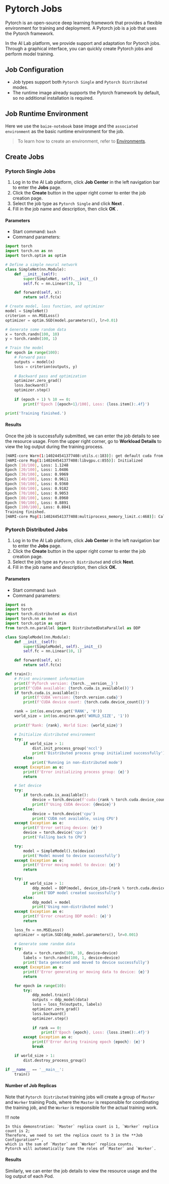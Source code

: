 # Pytorch Jobs

Pytorch is an open-source deep learning framework that provides a flexible environment for training and deployment.
A Pytorch job is a job that uses the Pytorch framework.

In the AI Lab platform, we provide support and adaptation for Pytorch jobs. Through a graphical interface, you can quickly create Pytorch jobs and perform model training.

## Job Configuration

- Job types support both `Pytorch Single` and `Pytorch Distributed` modes.
- The runtime image already supports the Pytorch framework by default, so no additional installation is required.

## Job Runtime Environment

Here we use the `baize-notebook` base image and the `associated environment` as the basic runtime environment for the job.

> To learn how to create an environment, refer to [Environments](../dataset/environments.md).

## Create Jobs

### Pytorch Single Jobs

<!-- add screenshot later -->

1. Log in to the AI Lab platform, click **Job Center** in the left navigation bar to enter the **Jobs** page.
2. Click the **Create** button in the upper right corner to enter the job creation page.
3. Select the job type as `Pytorch Single` and click **Next** .
4. Fill in the job name and description, then click **OK** .

#### Parameters

- Start command: `bash`
- Command parameters:

```python
import torch
import torch.nn as nn
import torch.optim as optim

# Define a simple neural network
class SimpleNet(nn.Module):
    def __init__(self):
        super(SimpleNet, self).__init__()
        self.fc = nn.Linear(10, 1)

    def forward(self, x):
        return self.fc(x)

# Create model, loss function, and optimizer
model = SimpleNet()
criterion = nn.MSELoss()
optimizer = optim.SGD(model.parameters(), lr=0.01)

# Generate some random data
x = torch.randn(100, 10)
y = torch.randn(100, 1)

# Train the model
for epoch in range(100):
    # Forward pass
    outputs = model(x)
    loss = criterion(outputs, y)
    
    # Backward pass and optimization
    optimizer.zero_grad()
    loss.backward()
    optimizer.step()
    
    if (epoch + 1) % 10 == 0:
        print(f'Epoch [{epoch+1}/100], Loss: {loss.item():.4f}')

print('Training finished.')
```

#### Results

Once the job is successfully submitted, we can enter the job details to see the resource usage. From the upper right corner, go to **Workload Details** to view the log output during the training process.

```bash
[HAMI-core Warn(1:140244541377408:utils.c:183)]: get default cuda from (null)
[HAMI-core Msg(1:140244541377408:libvgpu.c:855)]: Initialized
Epoch [10/100], Loss: 1.1248
Epoch [20/100], Loss: 1.0486
Epoch [30/100], Loss: 0.9969
Epoch [40/100], Loss: 0.9611
Epoch [50/100], Loss: 0.9360
Epoch [60/100], Loss: 0.9182
Epoch [70/100], Loss: 0.9053
Epoch [80/100], Loss: 0.8960
Epoch [90/100], Loss: 0.8891
Epoch [100/100], Loss: 0.8841
Training finished.
[HAMI-core Msg(1:140244541377408:multiprocess_memory_limit.c:468)]: Calling exit handler 1
```

### Pytorch Distributed Jobs

1. Log in to the AI Lab platform, click **Job Center** in the left navigation bar to enter the **Jobs** page.
2. Click the **Create** button in the upper right corner to enter the job creation page.
3. Select the job type as `Pytorch Distributed` and click **Next**.
4. Fill in the job name and description, then click **OK**.

#### Parameters

- Start command: `bash`
- Command parameters:

```python
import os
import torch
import torch.distributed as dist
import torch.nn as nn
import torch.optim as optim
from torch.nn.parallel import DistributedDataParallel as DDP

class SimpleModel(nn.Module):
    def __init__(self):
        super(SimpleModel, self).__init__()
        self.fc = nn.Linear(10, 1)

    def forward(self, x):
        return self.fc(x)

def train():
    # Print environment information
    print(f'PyTorch version: {torch.__version__}')
    print(f'CUDA available: {torch.cuda.is_available()}')
    if torch.cuda.is_available():
        print(f'CUDA version: {torch.version.cuda}')
        print(f'CUDA device count: {torch.cuda.device_count()}')

    rank = int(os.environ.get('RANK', '0'))
    world_size = int(os.environ.get('WORLD_SIZE', '1'))
    
    print(f'Rank: {rank}, World Size: {world_size}')

    # Initialize distributed environment
    try:
        if world_size > 1:
            dist.init_process_group('nccl')
            print('Distributed process group initialized successfully')
        else:
            print('Running in non-distributed mode')
    except Exception as e:
        print(f'Error initializing process group: {e}')
        return

    # Set device
    try:
        if torch.cuda.is_available():
            device = torch.device(f'cuda:{rank % torch.cuda.device_count()}')
            print(f'Using CUDA device: {device}')
        else:
            device = torch.device('cpu')
            print('CUDA not available, using CPU')
    except Exception as e:
        print(f'Error setting device: {e}')
        device = torch.device('cpu')
        print('Falling back to CPU')

    try:
        model = SimpleModel().to(device)
        print('Model moved to device successfully')
    except Exception as e:
        print(f'Error moving model to device: {e}')
        return

    try:
        if world_size > 1:
            ddp_model = DDP(model, device_ids=[rank % torch.cuda.device_count()] if torch.cuda.is_available() else None)
            print('DDP model created successfully')
        else:
            ddp_model = model
            print('Using non-distributed model')
    except Exception as e:
        print(f'Error creating DDP model: {e}')
        return

    loss_fn = nn.MSELoss()
    optimizer = optim.SGD(ddp_model.parameters(), lr=0.001)

    # Generate some random data
    try:
        data = torch.randn(100, 10, device=device)
        labels = torch.randn(100, 1, device=device)
        print('Data generated and moved to device successfully')
    except Exception as e:
        print(f'Error generating or moving data to device: {e}')
        return

    for epoch in range(10):
        try:
            ddp_model.train()
            outputs = ddp_model(data)
            loss = loss_fn(outputs, labels)
            optimizer.zero_grad()
            loss.backward()
            optimizer.step()
            
            if rank == 0:
                print(f'Epoch {epoch}, Loss: {loss.item():.4f}')
        except Exception as e:
            print(f'Error during training epoch {epoch}: {e}')
            break

    if world_size > 1:
        dist.destroy_process_group()

if __name__ == '__main__':
    train()
```

#### Number of Job Replicas

Note that `Pytorch Distributed` training jobs will create a group of `Master` and `Worker` training Pods,
where the `Master` is responsible for coordinating the training job, and the `Worker` is responsible for the actual training work.

!!! note

    In this demonstration: `Master` replica count is 1, `Worker` replica count is 2;
    Therefore, we need to set the replica count to 3 in the **Job Configuration** ,
    which is the sum of `Master` and `Worker` replica counts.
    Pytorch will automatically tune the roles of `Master` and `Worker`.

#### Results

Similarly, we can enter the job details to view the resource usage and the log output of each Pod.
